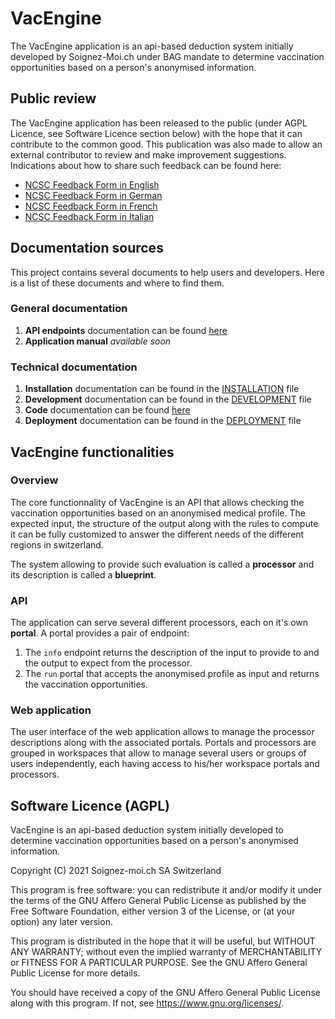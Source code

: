 # VacEngine

The VacEngine application is an api-based deduction system initially developed
by Soignez-Moi.ch under BAG mandate to determine vaccination opportunities based
on a person's anonymised information.

## Public review

The VacEngine application has been released to the public (under AGPL Licence,
see Software Licence section below) with the hope that it can contribute to the
common good. This publication was also made to allow an external contributor to
review and make improvement suggestions. Indications about how to share such
feedback can be found here:

- [NCSC Feedback Form in English](https://www.ncsc.admin.ch/ncsc/en/home/dokumentation/covid19-vac-check.html)
- [NCSC Feedback Form in German](https://www.ncsc.admin.ch/ncsc/de/home/dokumentation/covid19-vac-check.html)
- [NCSC Feedback Form in French](https://www.ncsc.admin.ch/ncsc/fr/home/dokumentation/covid19-vac-check.html)
- [NCSC Feedback Form in Italian](https://www.ncsc.admin.ch/ncsc/it/home/dokumentation/covid19-vac-check.html)

## Documentation sources

This project contains several documents to help users and developers. Here is a
list of these documents and where to find them.

### General documentation

1. **API endpoints** documentation can be found
   [here](./api.html)
2. **Application manual** *available soon*

### Technical documentation

1. **Installation** documentation can be found in the
   [INSTALLATION](./INSTALLATION.md) file
2. **Development** documentation can be found in the
   [DEVELOPMENT](./DEVELOPMENT.md) file
3. **Code** documentation can be found
   [here](https://soignezmoich.github.io/vac-engine/)
4. **Deployment** documentation can be found in the
   [DEPLOYMENT](./DEPLOYMENT.md) file

## VacEngine functionalities

### Overview

The core functionnality of VacEngine is an API that allows checking the
vaccination opportunities based on an anonymised medical profile. The expected
input, the structure of the output along with the rules to compute it can be
fully customized to answer the different needs of the different regions in
switzerland.

The system allowing to provide such evaluation is called a **processor** and its
description is called a **blueprint**.

### API

The application can serve several different processors, each on it's own
**portal**. A portal provides a pair of endpoint:

1. The `info` endpoint returns the description of the input to provide to and
   the output to expect from the processor.
2. The `run` portal that accepts the anonymised profile as input and returns the
   vaccination opportunities.

### Web application

The user interface of the web application allows to manage the processor
descriptions along with the associated portals. Portals and processors are
grouped in workspaces that allow to manage several users or groups of users
independently, each having access to his/her workspace portals and processors.

## Software Licence (AGPL)

VacEngine is an api-based deduction system initially developed
to determine vaccination opportunities based on a person's
anonymised information.

Copyright (C) 2021 Soignez-moi.ch SA Switzerland

This program is free software: you can redistribute it and/or modify
it under the terms of the GNU Affero General Public License as published by
the Free Software Foundation, either version 3 of the License, or
(at your option) any later version.

This program is distributed in the hope that it will be useful,
but WITHOUT ANY WARRANTY; without even the implied warranty of
MERCHANTABILITY or FITNESS FOR A PARTICULAR PURPOSE.  See the
GNU Affero General Public License for more details.

You should have received a copy of the GNU Affero General Public License
along with this program.  If not, see <https://www.gnu.org/licenses/>.



